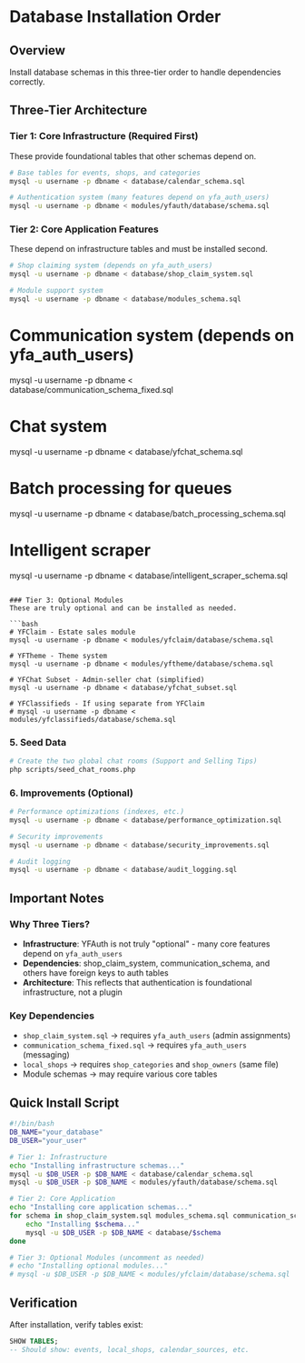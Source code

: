 # Database Installation Order

## Overview
Install database schemas in this three-tier order to handle dependencies correctly.

## Three-Tier Architecture

### Tier 1: Core Infrastructure (Required First)
These provide foundational tables that other schemas depend on.

```bash
# Base tables for events, shops, and categories
mysql -u username -p dbname < database/calendar_schema.sql

# Authentication system (many features depend on yfa_auth_users)
mysql -u username -p dbname < modules/yfauth/database/schema.sql
```

### Tier 2: Core Application Features
These depend on infrastructure tables and must be installed second.

```bash
# Shop claiming system (depends on yfa_auth_users)
mysql -u username -p dbname < database/shop_claim_system.sql

# Module support system
mysql -u username -p dbname < database/modules_schema.sql
```

# Communication system (depends on yfa_auth_users)
mysql -u username -p dbname < database/communication_schema_fixed.sql

# Chat system
mysql -u username -p dbname < database/yfchat_schema.sql

# Batch processing for queues
mysql -u username -p dbname < database/batch_processing_schema.sql

# Intelligent scraper
mysql -u username -p dbname < database/intelligent_scraper_schema.sql
```

### Tier 3: Optional Modules
These are truly optional and can be installed as needed.

```bash
# YFClaim - Estate sales module  
mysql -u username -p dbname < modules/yfclaim/database/schema.sql

# YFTheme - Theme system
mysql -u username -p dbname < modules/yftheme/database/schema.sql

# YFChat Subset - Admin-seller chat (simplified)
mysql -u username -p dbname < database/yfchat_subset.sql

# YFClassifieds - If using separate from YFClaim
# mysql -u username -p dbname < modules/yfclassifieds/database/schema.sql
```

### 5. Seed Data
```bash
# Create the two global chat rooms (Support and Selling Tips)
php scripts/seed_chat_rooms.php
```

### 6. Improvements (Optional)
```bash
# Performance optimizations (indexes, etc.)
mysql -u username -p dbname < database/performance_optimization.sql

# Security improvements
mysql -u username -p dbname < database/security_improvements.sql

# Audit logging
mysql -u username -p dbname < database/audit_logging.sql
```

## Important Notes

### Why Three Tiers?
- **Infrastructure**: YFAuth is not truly "optional" - many core features depend on `yfa_auth_users`
- **Dependencies**: shop_claim_system, communication_schema, and others have foreign keys to auth tables
- **Architecture**: This reflects that authentication is foundational infrastructure, not a plugin

### Key Dependencies
- `shop_claim_system.sql` → requires `yfa_auth_users` (admin assignments)
- `communication_schema_fixed.sql` → requires `yfa_auth_users` (messaging)
- `local_shops` → requires `shop_categories` and `shop_owners` (same file)
- Module schemas → may require various core tables

## Quick Install Script
```bash
#!/bin/bash
DB_NAME="your_database"
DB_USER="your_user"

# Tier 1: Infrastructure
echo "Installing infrastructure schemas..."
mysql -u $DB_USER -p $DB_NAME < database/calendar_schema.sql
mysql -u $DB_USER -p $DB_NAME < modules/yfauth/database/schema.sql

# Tier 2: Core Application
echo "Installing core application schemas..."
for schema in shop_claim_system.sql modules_schema.sql communication_schema_fixed.sql yfchat_schema.sql batch_processing_schema.sql intelligent_scraper_schema.sql; do
    echo "Installing $schema..."
    mysql -u $DB_USER -p $DB_NAME < database/$schema
done

# Tier 3: Optional Modules (uncomment as needed)
# echo "Installing optional modules..."
# mysql -u $DB_USER -p $DB_NAME < modules/yfclaim/database/schema.sql
```

## Verification
After installation, verify tables exist:
```sql
SHOW TABLES;
-- Should show: events, local_shops, calendar_sources, etc.
```